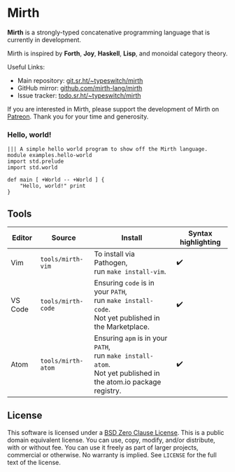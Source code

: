 # Mirth

**Mirth** is a strongly-typed concatenative programming language that is currently in development.

Mirth is inspired by **Forth**, **Joy**, **Haskell**, **Lisp**, and monoidal category theory.

Useful Links:

- Main repository: [git.sr.ht/~typeswitch/mirth](https://git.sr.ht/~typeswitch/mirth)
- GitHub mirror: [github.com/mirth-lang/mirth](https://github.com/mirth-lang/mirth)
- Issue tracker: [todo.sr.ht/~typeswitch/mirth](https://todo.sr.ht/~typeswitch/mirth)

If you are interested in Mirth, please support the development of Mirth on [Patreon](https://patreon.com/typeswitch). Thank you for your time and generosity.

### Hello, world!

```mirth
||| A simple hello world program to show off the Mirth language.
module examples.hello-world
import std.prelude
import std.world

def main [ +World -- +World ] {
    "Hello, world!" print
}
```

## Tools

| Editor       | Source | Install                                                                                                                    | Syntax highlighting |
| ------------ | ------- | -------------------------------------------------------------------------------------------------------------------------- | ------------------- |
| Vim          | `tools/mirth-vim` | To install via Pathogen,           </br> run `make install-vim`.                                                           | :heavy_check_mark:  |
| VS Code      | `tools/mirth-code` | Ensuring `code` is in your `PATH`, </br> run `make install-code`. </br> Not yet published in the Marketplace.              | :heavy_check_mark:  |
| Atom         | `tools/mirth-atom` | Ensuring `apm` is in your `PATH`,  </br> run `make install-atom`. </br> Not yet published in the atom.io package registry. | :heavy_check_mark:  |

## License

This software is licensed under a [BSD Zero Clause License](https://en.wikipedia.org/wiki/BSD_licenses#0-clause_license_(%22BSD_Zero_Clause_License%22)). This is a public domain equivalent license. You can use, copy, modify, and/or distribute, with or without fee. You can use it freely as part of larger projects, commercial or otherwise. No warranty is implied. See `LICENSE` for the full text of the license.
